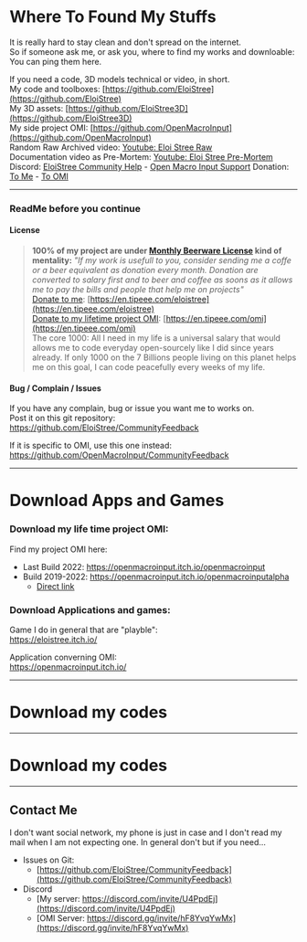 # Where To Found My Stuffs

It is really hard to stay clean and don't spread on the internet.  
So if someone ask me, or ask you, where to find my works and downloable:    
You can ping them here.   

If you need a code, 3D models technical or video, in short.  
My code and toolboxes: [https://github.com/EloiStree](https://github.com/EloiStree)  
My 3D assets: [https://github.com/EloiStree3D](https://github.com/EloiStree3D)  
My side project OMI: [https://github.com/OpenMacroInput](https://github.com/OpenMacroInput)  
Random Raw Archived video: [Youtube: Eloi Stree Raw](https://www.youtube.com/channel/UComxuwj8ulaREOdtNwwhI-w)  
Documentation video as Pre-Mortem: [Youtube: Eloi Stree Pre-Mortem](https://www.youtube.com/channel/UCNF9z7L6bfkodhNWvnY5lsg)  
Discord: [EloiStree Community Help](https://discord.com/invite/U4PpdEj) - [Open Macro Input Support](https://discord.gg/invite/hF8YvqYwMx)
Donation: [To Me](https://en.tipeee.com/eloistree) - [To OMI](https://en.tipeee.com/omi)




---------------------------------------------

### ReadMe before you continue

#### License

> **100% of my project are under [Monthly Beerware License](https://en.wikipedia.org/wiki/Beerware) kind of mentality:**
> _"If my work is usefull to you, consider sending me a coffe or a beer equivalent as donation every month. Donation are converted to salary first and to beer and coffee as soons as it allows me to pay the bills and people that help me on projects"_  
> [Donate to me](https://en.tipeee.com/eloistree): [https://en.tipeee.com/eloistree](https://en.tipeee.com/eloistree)  
> [Donate to my lifetime project OMI](https://en.tipeee.com/OMI): [https://en.tipeee.com/omi](https://en.tipeee.com/omi)    
> The core 1000: All I need in my life is a universal salary that would allows me to code everyday open-sourcely like I did since years already. If only 1000 on the 7 Billions people living on this planet helps me on this goal, I can code peacefully every weeks of my life. 


#### Bug / Complain / Issues

If you have any complain, bug or issue you want me to works on.  
Post it on this git repository:
https://github.com/EloiStree/CommunityFeedback

If it is specific to OMI, use this one instead:
https://github.com/OpenMacroInput/CommunityFeedback

-------------------------------------------------

# Download Apps and Games

### Download my life time project OMI:

Find my project OMI here:
- Last Build 2022: https://openmacroinput.itch.io/openmacroinput
- Build 2019-2022: https://openmacroinput.itch.io/openmacroinputalpha
  - [Direct link](https://openmacroinput.itch.io/openmacroinputalpha/purchase)


### Download Applications and games:

Game I do in general that are "playble":  
https://eloistree.itch.io/  

Application converning OMI:  
https://openmacroinput.itch.io/  


-------------------------------------------------

# Download my codes


-------------------------------------------------
# Download my codes


-------------------------------------------------



## Contact Me

I don't want social network, my phone is just in case and I don't read my mail when I am not expecting one.
In general don't but if you need...
- Issues on Git:
  - [https://github.com/EloiStree/CommunityFeedback](https://github.com/EloiStree/CommunityFeedback)
- Discord
  - [My server: https://discord.com/invite/U4PpdEj](https://discord.com/invite/U4PpdEj)
  - [OMI Server: https://discord.gg/invite/hF8YvqYwMx](https://discord.gg/invite/hF8YvqYwMx)


